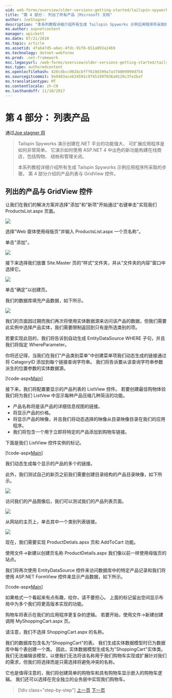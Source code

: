 ```yaml
---
uid: web-forms/overview/older-versions-getting-started/tailspin-spyworks/tailspin-spyworks-part-4
title: "第 4 部分： 列出了所有产品 |Microsoft 文档"
author: JoeStagner
description: "本系列教程详细介绍所有生成 Tailspin Spyworks 示例应用程序所采取的步骤。 第 4 部分介绍的产品列表与 GridView contr...."
ms.author: aspnetcontent
manager: wpickett
ms.date: 07/21/2010
ms.topic: article
ms.assetid: 4fab47d5-a6ec-4fdc-91f0-651a093a24b9
ms.technology: dotnet-webforms
ms.prod: .net-framework
msc.legacyurl: /web-forms/overview/older-versions-getting-started/tailspin-spyworks/tailspin-spyworks-part-4
msc.type: authoredcontent
ms.openlocfilehash: 420cdbcc002bcbfff619d399a7a374009999d754
ms.sourcegitcommit: 9a9483aceb34591c97451997036a9120c3fe2baf
ms.translationtype: MT
ms.contentlocale: zh-CN
ms.lasthandoff: 11/10/2017
---
```

<a name="part-4-listing-products"></a>第 4 部分： 列表产品
====================
通过[Joe stagner 将](https://github.com/JoeStagner)

> Tailspin Spyworks 演示创建在.NET 平台的功能强大、 可扩展应用程序是如何非常简单。 它演示如何使用 ASP.NET 4 中出色的新功能构建在线商店，包括购物、 结帐和管理关闭。
> 
> 本系列教程详细介绍所有生成 Tailspin Spyworks 示例应用程序所采取的步骤。 第 4 部分介绍的产品列表与 GridView 控件。


## <a id="_Toc260221670"></a>列出的产品与 GridView 控件

让我们在我们的解决方案并选择"添加"和"新项"开始通过"右键单击"实现我们 ProductsList.aspx 页面。

![](tailspin-spyworks-part-4/_static/image1.jpg)

选择"Web 窗体使用母版页"并输入 ProductsList.aspx 一个页名称"。

单击"添加"。

![](tailspin-spyworks-part-4/_static/image2.jpg)

接下来选择我们放置 Site.Master 页的"样式"文件夹，并从"文件夹的内容"窗口中选择它。

![](tailspin-spyworks-part-4/_static/image3.jpg)

单击"确定"以创建页。

我们的数据库填充产品数据，如下所示。

![](tailspin-spyworks-part-4/_static/image4.jpg)

我们的页面因过期而我们再次将使用实体数据源来访问该产品的数据，但我们需要此实例中选择产品实体，我们需要限制返回到只有是所选类别的项。

若要实现此目的，我们将告诉到自动生成 EntityDataSource WHERE 子句，并且我们将指定 WhereParameter。

你将还记得，当我们在我们"产品类别菜单"中创建菜单项我们动态生成的链接通过将 CatagoryID 添加到每个链接查询字符串。 我们将告诉要从该查询字符串参数派生的位置参数的实体数据源。

[!code-aspx[Main](tailspin-spyworks-part-4/samples/sample1.aspx)]

接下来，我们将配置要显示的产品列表的 ListView 控件。 若要创建最佳购物体验我们将为我们 ListVew 中显示每种产品压缩几种简洁的功能。

- 产品名称将是该产品的详细信息视图的链接。
- 将显示产品的价格。
- 将显示产品的映像，并且我们将动态选择的映像从目录映像目录在我们的应用程序。
- 我们将包含一个用于立即将特定的产品添加到购物车链接。

下面是我们 ListView 控件实例的标记。

[!code-aspx[Main](tailspin-spyworks-part-4/samples/sample2.aspx)]

我们动态生成每个显示的产品的多个的链接。

此外，我们测试自己的新页之前我们需要创建目录结构的产品目录映像，如下所示。

![](tailspin-spyworks-part-4/_static/image1.png)

访问我们的产品图像后，我们可以测试我们的产品列表页面。

![](tailspin-spyworks-part-4/_static/image5.jpg)

从网站的主页上，单击其中一个类别列表链接。

![](tailspin-spyworks-part-4/_static/image6.jpg)

现在，我们需要实现 ProductDetials.apsx 页和 AddToCart 功能。

使用文件-&gt;新建以创建页名称 ProductDetails.aspx 我们像以前一样使用母版页的站点。

我们将再次使用 EntityDataSource 控件来访问数据库中的特定产品记录和我们将使用 ASP.NET FormView 控件来显示产品数据，如下所示。

[!code-aspx[Main](tailspin-spyworks-part-4/samples/sample3.aspx)]

如果格式一个看起来有点有趣，给你，请不要担心。 上面的标记留出空间显示布局中为多个我们将更高版本实现的功能。

购物车将表示在我们的应用程序更复杂的逻辑。 若要开始，使用文件-&gt;新建创建调用 MyShoppingCart.aspx 页。

请注意，我们不选择 ShoppingCart.aspx 的名称。

我们的数据库包含名为"ShoppingCart"的表。 我们生成实体数据模型时已为数据库中每个表创建一个类。 因此，实体数据模型生成名为"ShoppingCart"实体类。 我们无法编辑该模型，以便我们无法将该名称用于我们购物车实现或扩展针对我们的需求，但我们将选择而是只需选择将避免冲突的名称。

它也是值得注意的，我们将创建简单的购物车和具有购物车显示嵌入的购物车逻辑。 我们还可以选择在完全独立的业务层中实现我们购物车。

>[!div class="step-by-step"]
[上一页](tailspin-spyworks-part-3.md)
[下一页](tailspin-spyworks-part-5.md)
